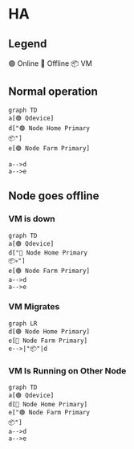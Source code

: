 # HA

## Legend

🟢 Online 🔴 Offline 📦 VM

## Normal operation

```mermaid
graph TD
a[🟢 Qdevice]
d["🟢 Node Home Primary
📦"]
e[🟢 Node Farm Primary]

a-->d
a-->e

```

## Node goes offline

### VM is down

```mermaid
graph TD
a[🟢 Qdevice]
d["🔴 Node Home Primary
📦💀"]
e[🟢 Node Farm Primary]
a-->d
a-->e

```

### VM Migrates

```mermaid
graph LR
d[🟢 Node Home Primary]
e[🔴 Node Farm Primary]
e-->|"📦"|d

```

### VM Is Running on Other Node

```mermaid
graph TD
a[🟢 Qdevice]
d[🔴 Node Home Primary]
e["🟢 Node Farm Primary
📦"]
a-->d
a-->e

```